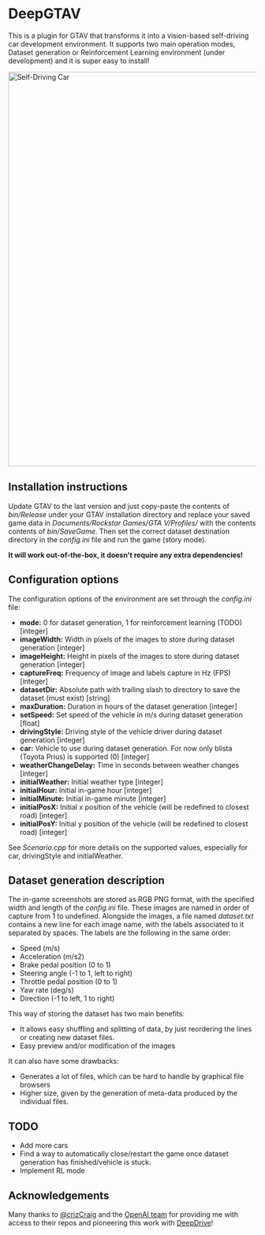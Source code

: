 # DeepGTAV
This is a plugin for GTAV that transforms it into a vision-based self-driving car development environment. It supports two main operation modes, Dataset generation or Reinforcement Learning environment (under development) and it is super easy to install!

<img src="https://img.gta5-mods.com/q95/images/naturalvision-photorealistic-gtav/b4de94-GTA5%202016-08-28%2022-05-52.jpg" alt="Self-Driving Car" width="800px">

## Installation instructions
Update GTAV to the last version and just copy-paste the contents of *bin/Release* under your GTAV installation directory and replace your saved game data in *Documents/Rockstar Games/GTA V/Profiles/* with the contents contents of *bin/SaveGame*. Then set the correct dataset destination directory in the *config.ini* file and run the game (story mode). 

**It will work out-of-the-box, it doesn't require any extra dependencies!**

## Configuration options
The configuration options of the environment are set through the *config.ini* file:

* **mode:** 0 for dataset generation, 1 for reinforcement learning (TODO) [integer]
* **imageWidth:** Width in pixels of the images to store during dataset generation [integer]
* **imageHeight:** Height in pixels of the images to store during dataset generation [integer]
* **captureFreq:** Frequency of image and labels capture in Hz (FPS) [integer]
* **datasetDir:** Absolute path with trailing slash to directory to save the dataset (must exist) [string]
* **maxDuration:** Duration in hours of the dataset generation [integer]
* **setSpeed:** Set speed of the vehicle in m/s during dataset generation [float]
* **drivingStyle:** Driving style of the vehicle driver during dataset generation [integer]
* **car:** Vehicle to use during dataset generation. For now only blista (Toyota Prius) is supported (0) [integer]
* **weatherChangeDelay:** Time in seconds between weather changes [integer]
* **initialWeather:** Initial weather type [integer]
* **initialHour:** Initial in-game hour [integer]
* **initialMinute:** Initial in-game minute [integer]
* **initialPosX:** Initial x position of the vehicle (will be redefined to closest road) [integer]
* **initialPosY:** Initial y position of the vehicle (will be redefined to closest road) [integer]

See *Scenario.cpp* for more details on the supported values, especially for car, drivingStyle and initialWeather.

## Dataset generation description
The in-game screenshots are stored as RGB PNG format, with the specified width and length of the *config.ini* file. These images are named in order of capture from 1 to undefined. Alongside the images, a file named *dataset.txt* contains a new line for each image name, with the labels associated to it separated by spaces. The labels are the following in the same order:

* Speed (m/s)
* Acceleration (m/s2)
* Brake pedal position (0 to 1)
* Steering angle (-1 to 1, left to right)
* Throttle pedal position (0 to 1)
* Yaw rate (deg/s)
* Direction (-1 to left, 1 to right)

This way of storing the dataset has two main benefits:

+ It allows easy shuffling and splitting of data, by just reordering the lines or creating new dataset files.
+ Easy preview and/or modification of the images

It can also have some drawbacks:

- Generates a lot of files, which can be hard to handle by graphical file browsers
- Higher size, given by the generation of meta-data produced by the individual files.

## TODO
* Add more cars
* Find a way to automatically close/restart the game once dataset generation has finished/vehicle is stuck.
* Implement RL mode

## Acknowledgements
Many thanks to [@crizCraig](https://github.com/crizCraig) and the [OpenAI team](https://openai.com/) for providing me with access to their repos and pioneering this work with [DeepDrive](http://deepdrive.io/)!

